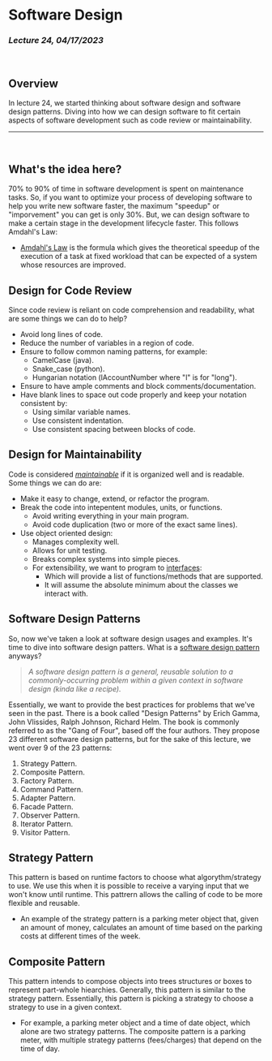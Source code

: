 # Software Design
### *Lecture 24, 04/17/2023*
&nbsp;
## **Overview**
In lecture 24, we started thinking about software design and software design patterns. Diving into how we can design software to fit certain aspects of software development such as code review or maintainability.
___
&nbsp;
## What's the idea here?
70% to 90% of time in software development is spent on maintenance tasks. So, if you want to optimize your process of developing software to help you write new software faster, the maximum "speedup" or "imporvement" you can get is only 30%. But, we can design software to make a certain stage in the development lifecycle faster. This follows Amdahl's Law:
- [Amdahl's Law](https://en.wikipedia.org/wiki/Amdahl%27s_law) is the formula which gives the theoretical speedup of the execution of a task at fixed workload that can be expected of a system whose resources are improved.
## Design for Code Review
Since code review is reliant on code comprehension and readability, what are some things we can do to help?
- Avoid long lines of code.
- Reduce the number of variables in a region of code.
- Ensure to follow common naming patterns, for example:
  - CamelCase (java).
  - Snake_case (python).
  - Hungarian notation (lAccountNumber where "l" is for "long").
- Ensure to have ample comments and block comments/documentation.
- Have blank lines to space out code properly and keep your notation consistent by:
  - Using similar variable names.
  - Use consistent indentation.
  - Use consistent spacing between blocks of code.
## Design for Maintainability
Code is considered [*maintainable*](https://en.wikipedia.org/wiki/Maintainability) if it is organized well and is readable. Some things we can do are:
- Make it easy to change, extend, or refactor the program.
- Break the code into intepentent modules, units, or functions.
  - Avoid writing everything in your main program.
  - Avoid code duplication (two or more of the exact same lines).
- Use object oriented design:
  - Manages complexity well.
  - Allows for unit testing.
  - Breaks complex systems into simple pieces.
  - For extensibility, we want to program to [interfaces](https://en.wikipedia.org/wiki/Interface_(object-oriented_programming)):
    - Which will provide a list of functions/methods that are supported.
    - It will assume the absolute minimum about the classes we interact with.
## Software Design Patterns
So, now we've taken a look at software design usages and examples. It's time to dive into software design patters. What is a [software design pattern](https://en.wikipedia.org/wiki/Software_design_pattern) anyways?
> *A software design pattern is a general, reusable solution to a commonly-occurring problem within a given context in software design (kinda like a recipe).*

Essentially, we want to provide the best practices for problems that we've seen in the past. There is a book called "Design Patterns" by Erich Gamma, John Vlissides, Ralph Johnson, Richard Helm. The book is commonly referred to as the "Gang of Four", based off the four authors. They propose 23 different software design patterns, but for the sake of this lecture, we went over 9 of the 23 patterns:
1. Strategy Pattern.
2. Composite Pattern.
3. Factory Pattern.
4. Command Pattern.
5. Adapter Pattern.
6. Facade Pattern. 
7. Observer Pattern.
8. Iterator Pattern.
9. Visitor Pattern.

## Strategy Pattern
This pattern is based on runtime factors to choose what algorythm/strategy to use. We use this when it is possible to receive a varying input that we won't know until runtime. This pattrern allows the calling of code to be more flexible and reusable. 
- An example of the strategy pattern is a parking meter object that, given an amount of money, calculates an amount of time based on the parking costs at different times of the week.
## Composite Pattern
This pattern intends to compose objects into trees structures or boxes to represent part-whole hiearchies. Generally, this pattern is similar to the strategy pattern. Essentially, this pattern is picking a strategy to choose a strategy to use in a given context.
- For example, a parking meter object and a time of date object, which alone are two strategy patterns. The composite pattern is a parking meter, with multiple strategy patterns (fees/charges) that depend on the time of day.